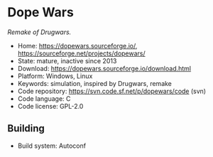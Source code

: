 # Dope Wars

_Remake of Drugwars._

- Home: https://dopewars.sourceforge.io/, https://sourceforge.net/projects/dopewars/
- State: mature, inactive since 2013
- Download: https://dopewars.sourceforge.io/download.html
- Platform: Windows, Linux
- Keywords: simulation, inspired by Drugwars, remake
- Code repository: https://svn.code.sf.net/p/dopewars/code (svn)
- Code language: C
- Code license: GPL-2.0

## Building

- Build system: Autoconf
